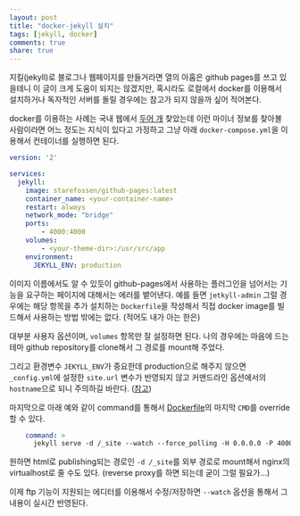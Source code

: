 ```yaml
---
layout: post
title: "docker-jekyll 설치"
tags: [jekyll, docker]
comments: true
share: true
---
```


지킬(jekyll)로 블로그나 웹페이지를 만들거라면 열의 아홉은 github pages를 쓰고 있을테니 이 글이 크게 도움이 되지는 않겠지만, 혹시라도 로컬에서 docker를 이용해서 설치하거나 독자적인 서버를 돌릴 경우에는 참고가 되지 않을까 싶어 적어본다.

docker를 이용하는 사례는 국내 웹에서 [두어 개](https://edeun.github.io/2017/01/17/Jekyll%EA%B3%BC-Docker%EB%A5%BC-%EC%9D%B4%EC%9A%A9%ED%95%9C-Github-Pages%EC%9D%98-Blog-%ED%99%98%EA%B2%BD-%EA%B5%AC%EC%B6%95.html) 찾았는데 이런 마이너 정보를 찾아볼 사람이라면 어느 정도는 지식이 있다고 가정하고 그냥 아래 ```docker-compose.yml```을 이용해서 컨테이너를 실행하면 된다.

```yml
version: '2'

services:
  jekyll:
    image: starefossen/github-pages:latest
    container_name: <your-container-name>
    restart: always
    network_mode: "bridge"
    ports:
        - 4000:4000
    volumes:
        - <your-theme-dir>:/usr/src/app
    environment:
      JEKYLL_ENV: production
```

이미지 이름에서도 알 수 있듯이 github-pages에서 사용하는 플러그인을 넘어서는 기능을 요구하는 페이지에 대해서는 에러를 뱉어낸다. 예를 들면 ```jetkyll-admin``` 그럴 경우에는 해당 항목을 추가 설치하는 ```Dockerfile```을 작성해서 직접 docker image를 빌드해서 사용하는 방법 밖에는 없다. (적어도 내가 아는 한은)

대부분 사용자 옵션이며, ```volumes``` 항목만 잘 설정하면 된다. 나의 경우에는 마음에 드는 테마 github repository를 clone해서 그 경로를 mount해 주었다.

그리고 환경변수 ```JEKYLL_ENV```가 중요한데 production으로 해주지 않으면 ```_config.yml```에 설정한 ```site.url``` 변수가 반영되지 않고 커맨드라인 옵션에서의 ```hostname```으로 되니 주의하길 바란다. ([참고](https://github.com/jekyll/jekyll/issues/5743))

마지막으로 아래 예와 같이 command를 통해서 [Dockerfile](https://github.com/Starefossen/docker-github-pages/blob/master/Dockerfile)의 마지막 ```CMD```를 override할 수 있다.

```yml
    command: >
      jekyll serve -d /_site --watch --force_polling -H 0.0.0.0 -P 4000
```

원하면 html로 publishing되는 경로인 ```-d /_site```를 외부 경로로 mount해서 nginx의 virtualhost로 줄 수도 있다. (reverse proxy를 하면 되는데 굳이 그럴 필요가...)

이제 ftp 기능이 지원되는 에디터를 이용해서 수정/저장하면 ```--watch``` 옵션을 통해서 그 내용이 실시간 반영된다.
